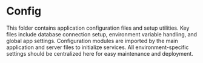 # Config

This folder contains application configuration files and setup utilities.
Key files include database connection setup, environment variable handling, and global app settings.
Configuration modules are imported by the main application and server files to initialize services.
All environment-specific settings should be centralized here for easy maintenance and deployment.
